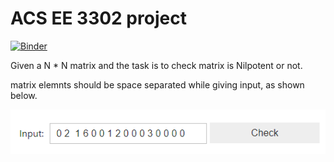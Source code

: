 # ACS EE 3302 project

[![Binder](https://mybinder.org/badge_logo.svg)](https://mybinder.org/v2/gh/nikhilreddybilla28/acadacs/main?urlpath=voila%2Frender%2Fnilpotentapp.ipynb)

Given a N * N matrix and the task is to check matrix is Nilpotent or not. 

matrix elemnts should be space separated while giving input, as shown below.


![demo](a1.png)
